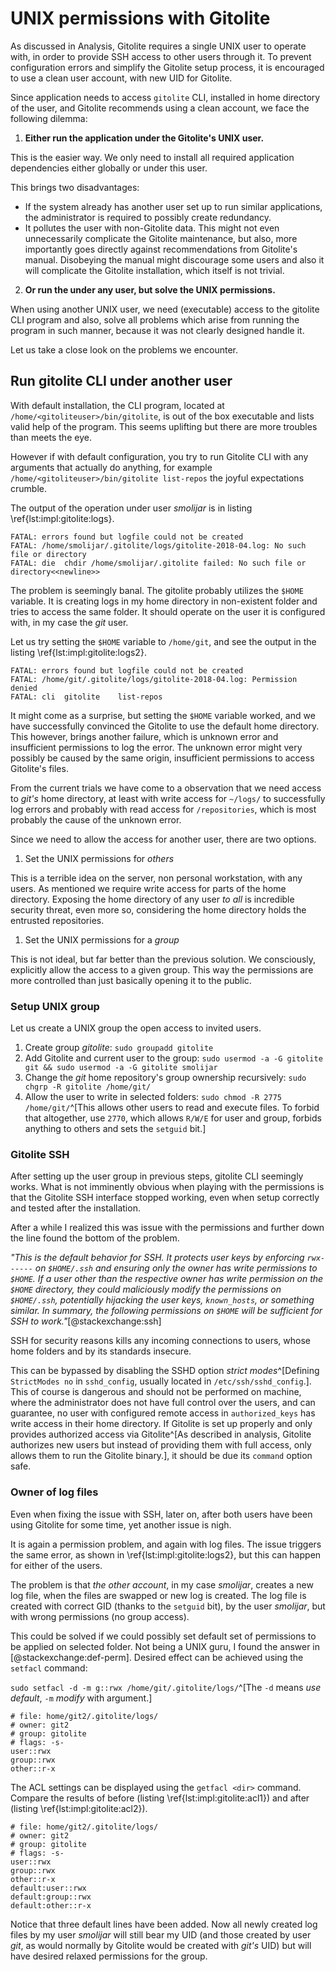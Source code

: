 # UNIX permissions with Gitolite

As discussed in Analysis, Gitolite requires a single UNIX user to operate with, in order to provide SSH access to other users through it.
To prevent configuration errors and simplify the Gitolite setup process, it is encouraged to use a clean user account, with new UID for Gitolite.

Since application needs to access `gitolite` CLI, installed in home directory of the user, and Gitolite recommends using a clean account, we face the following dilemma:

1. **Either run the application under the Gitolite's UNIX user.**

This is the easier way.
We only need to install all required application dependencies either globally or under this user.

This brings two disadvantages:

- If the system already has another user set up to run similar applications, the administrator is required to possibly create redundancy.
- It pollutes the user with non-Gitolite data.
This might not even unnecessarily complicate the Gitolite maintenance, but also, more importantly goes directly against recommendations from Gitolite's manual.
Disobeying the manual might discourage some users and also it will complicate the Gitolite installation, which itself is not trivial.

2. **Or run the under any user, but solve the UNIX permissions.**

When using another UNIX user, we need (executable) access to the gitolite CLI program and also, solve all problems which arise from running the program in such manner, because it was not clearly designed handle it.

Let us take a close look on the problems we encounter.

## Run gitolite CLI under another user

With default installation, the CLI program, located at `/home/<gitoliteuser>/bin/gitolite`, is out of the box executable and lists valid help of the program.
This seems uplifting but there are more troubles than meets the eye.

However if with default configuration, you try to run Gitolite CLI with any arguments that actually do anything, for example `/home/<gitoliteuser>/bin/gitolite list-repos` the joyful expectations crumble.

The output of the operation under user _smolijar_ is in listing \ref{lst:impl:gitolite:logs}.

```{language=make caption="Implementation: Gitolite log error 1" label="lst:impl:gitolite:logs"}
FATAL: errors found but logfile could not be created
FATAL: /home/smolijar/.gitolite/logs/gitolite-2018-04.log: No such file or directory
FATAL: die	chdir /home/smolijar/.gitolite failed: No such file or directory<<newline>>
```

The problem is seemingly banal.
The gitolite probably utilizes the `$HOME` variable.
It is creating logs in my home directory in non-existent folder and tries to access the same folder.
It should operate on the user it is configured with, in my case the _git_ user.

Let us try setting the `$HOME` variable to `/home/git`, and see the output in the listing \ref{lst:impl:gitolite:logs2}.

```{language=make caption="Implementation: Gitolite log error 2" label="lst:impl:gitolite:logs2"}
FATAL: errors found but logfile could not be created
FATAL: /home/git/.gitolite/logs/gitolite-2018-04.log: Permission denied
FATAL: cli	gitolite	list-repos
```

It might come as a surprise, but setting the `$HOME` variable worked, and we have successfully convinced the Gitolite to use the default home directory.
This however, brings another failure, which is unknown error and insufficient permissions to log the error.
The unknown error might very possibly be caused by the same origin, insufficient permissions to access Gitolite's files.

From the current trials we have come to a observation that we need access to _git's_ home directory, at least with write access for `~/logs/` to successfully log errors and probably with read access for `/repositories`, which is most probably the cause of the unknown error.

Since we need to allow the access for another user, there are two options.

1. Set the UNIX permissions for _others_

This is a terrible idea on the server, non personal workstation, with any users.
As mentioned we require write access for parts of the home directory.
Exposing the home directory of any user _to all_ is incredible security threat, even more so, considering the home directory holds the entrusted repositories.

1. Set the UNIX permissions for a _group_

This is not ideal, but far better than the previous solution.
We consciously, explicitly allow the access to a given group.
This way the permissions are more controlled than just basically opening it to the public.

### Setup UNIX group

Let us create a UNIX group the open access to invited users.

1. Create group _gitolite_: `sudo groupadd gitolite`
2. Add Gitolite and current user to the group: `sudo usermod -a -G gitolite git && sudo usermod -a -G gitolite smolijar`
3. Change the _git_ home repository's group ownership recursively: `sudo chgrp -R gitolite /home/git/`
4. Allow the user to write in selected folders: `sudo chmod -R 2775 /home/git/`^[This allows other users to read and execute files. To forbid that altogether, use `2770`, which allows `R/W/E` for user and group, forbids anything to others and sets the `setguid` bit.]

### Gitolite SSH

After setting up the user group in previous steps, gitolite CLI seemingly works.
What is not imminently obvious when playing with the permissions is that the Gitolite SSH interface stopped working, even when setup correctly and tested after the installation.

After a while I realized this was issue with the permissions and further down the line found the bottom of the problem.

_"This is the default behavior for SSH. It protects user keys by enforcing `rwx------` on `$HOME/.ssh` and ensuring only the owner has write permissions to `$HOME`. If a user other than the respective owner has write permission on the `$HOME` directory, they could maliciously modify the permissions on `$HOME/.ssh`, potentially hijacking the user keys, `known_hosts`, or something similar. In summary, the following permissions on `$HOME` will be sufficient for SSH to work."_[@stackexchange:ssh]

SSH for security reasons kills any incoming connections to users, whose home folders and by its standards insecure.

This can be bypassed by disabling the SSHD option _strict modes_^[Defining `StrictModes no` in `sshd_config`, usually located in `/etc/ssh/sshd_config`.].
This of course is dangerous and should not be performed on machine, where the administrator does not have full control over the users, and can guarantee, no user with configured remote access in `authorized_keys` has write access in their home directory.
If Gitolite is set up properly and only provides authorized access via Gitolite^[As described in analysis, Gitolite authorizes new users but instead of providing them with full access, only allows them to run the Gitolite binary.], it should be due its `command` option safe.

### Owner of log files

Even when fixing the issue with SSH, later on, after both users have been using Gitolite for some time, yet another issue is nigh.

It is again a permission problem, and again with log files.
The issue triggers the same error, as shown in \ref{lst:impl:gitolite:logs2}, but this can happen for either of the users.

The problem is that _the other account_, in my case _smolijar_, creates a new log file, when the files are swapped or new log is created.
The log file is created with correct GID (thanks to the `setguid` bit), by the user _smolijar_, but with wrong permissions (no group access).

This could be solved if we could possibly set default set of permissions to be applied on selected folder.
Not being a UNIX guru, I found the answer in [@stackexchange:def-perm].
Desired effect can be achieved using the `setfacl` command:

`sudo setfacl -d -m g::rwx /home/git/.gitolite/logs/`^[The `-d` means _use default_, `-m` _modify_ with argument.]


```{language=bash caption="Implementation: Gitolite default ACL before" label="lst:impl:gitolite:acl1"}
# file: home/git2/.gitolite/logs/
# owner: git2
# group: gitolite
# flags: -s-
user::rwx
group::rwx
other::r-x
```

The ACL settings can be displayed using the `getfacl <dir>` command.
Compare the results of before (listing \ref{lst:impl:gitolite:acl1}) and after (listing \ref{lst:impl:gitolite:acl2}).

```{language=bash caption="Implementation: Gitolite default ACL after" label="lst:impl:gitolite:acl2"}
# file: home/git2/.gitolite/logs/
# owner: git2
# group: gitolite
# flags: -s-
user::rwx
group::rwx
other::r-x
default:user::rwx
default:group::rwx
default:other::r-x
```

Notice that three default lines have been added.
Now all newly created log files by my user _smolijar_ will still bear my UID (and those created by user _git_, as would normally by Gitolite would be created with _git's_ UID) but will have desired relaxed permissions for the group.
